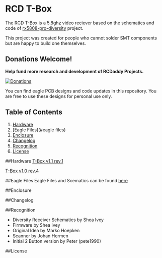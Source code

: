 # RCD T-Box
The RCD T-Box is a 5.8ghz video reciever based on the schematics and code of [rx5808-pro-diversity](https://github.com/sheaivey/rx5808-pro-diversity) project.

This project was created for people who cannot solder SMT components but are happy to build one themselves.

## Donations Welcome!
**Help fund more research and development of RCDaddy Projects.**

[![Donations](https://www.paypalobjects.com/en_GB/i/btn/btn_donate_LG.gif)](https://www.paypal.com/cgi-bin/webscr?cmd=_s-xclick&hosted_button_id=BBW7Z7E5Y84EL)

You can find eagle PCB designs and code updates in this repository. You are free to use these designs for personal use only. 

## Table of Contents
1. [Hardware](#hardware)
2. [Eagle Files](#eagle files)
3. [Enclosure]()
4. [Changelog]()
5. [Recognition](#recognition)
6. [License]()

##Hardware
[T-Box v1.1 rev.1](docs/tbox_v1-1.md)

[T-Box v1.0 rev.4](docs/tbox_v1-1.md)

##Eagle Files
Eagle Files and Scematics can be found [here](src/eagle/)

##Enclosure

##Changelog

##Recognition
- Diversity Receiver Schematics by Shea Ivey
- Firmware by Shea Ivey
- Original Idea by Marko Hoepken
- Scanner by Johan Hermen
- Initial 2 Button version by Peter (pete1990)

##License

